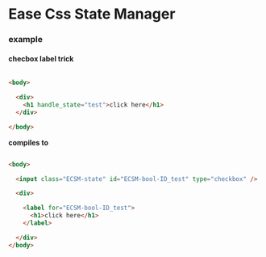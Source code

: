 # Ease Css State Manager

### example

#### checbox label trick

```html

<body>

  <div>
    <h1 handle_state="test">click here</h1>
  </div>

</body>
```

**compiles to**

```html

<body>

  <input class="ECSM-state" id="ECSM-bool-ID_test" type="checkbox" />

  <div>

    <label for="ECSM-bool-ID_test">
      <h1>click here</h1>
    </label>

  </div>
</body>
```